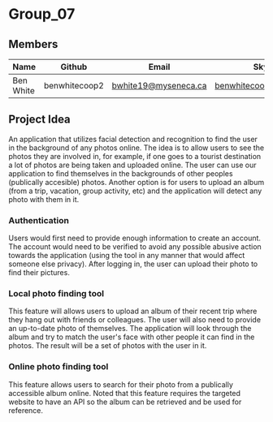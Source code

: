 # Group_07

## Members

| Name          | Github        | Email                       | Skype                  |
| ------------- | ----------    | --------------------------- | ---------------------- |
| Ben White     | benwhitecoop2 | bwhite19@myseneca.ca        | benwhitecoop@gmail.com |

## Project Idea

An application that utilizes facial detection and recognition to find the user in the background of any photos online.
The idea is to allow users to see the photos they are involved in, for example, if one goes to a tourist destination a lot of photos are being taken and uploaded online. The user can use our application to find themselves in the backgrounds of other peoples (publically accesible) photos. Another option is for users to upload an album (from a trip, vacation, group activity, etc) and the application will detect any photo with them in it.

### Authentication

Users would first need to provide enough information to create an account. The account would need to be verified to avoid any possible abusive action towards the application (using the tool in any manner that would affect someone else privacy). After logging in, the user can upload their photo to find their pictures.

### Local photo finding tool

This feature will allows users to upload an album of their recent trip where they hang out with friends or colleagues. The user will also need to provide an up-to-date photo of themselves. The application will look through the album and try to match the user's face with other people it can find in the photos. The result will be a set of photos with the user in it.

### Online photo finding tool

This feature allows users to search for their photo from a publically accessible album online. Noted that this feature requires the targeted website to have an API so the album can be retrieved and be used for reference.
